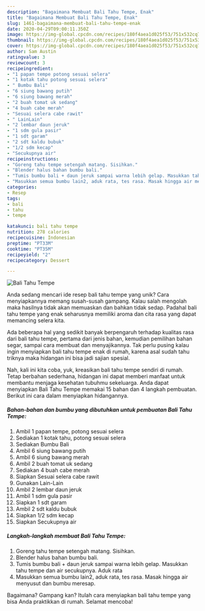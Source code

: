 ```yaml
---
description: "Bagaimana Membuat Bali Tahu Tempe, Enak"
title: "Bagaimana Membuat Bali Tahu Tempe, Enak"
slug: 1461-bagaimana-membuat-bali-tahu-tempe-enak
date: 2020-04-29T09:00:11.350Z
image: https://img-global.cpcdn.com/recipes/180f4aea1d025f53/751x532cq70/bali-tahu-tempe-foto-resep-utama.jpg
thumbnail: https://img-global.cpcdn.com/recipes/180f4aea1d025f53/751x532cq70/bali-tahu-tempe-foto-resep-utama.jpg
cover: https://img-global.cpcdn.com/recipes/180f4aea1d025f53/751x532cq70/bali-tahu-tempe-foto-resep-utama.jpg
author: Sam Austin
ratingvalue: 3
reviewcount: 3
recipeingredient:
- "1 papan tempe potong sesuai selera"
- "1 kotak tahu potong sesuai selera"
- " Bumbu Bali"
- "6 siung bawang putih"
- "6 siung bawang merah"
- "2 buah tomat uk sedang"
- "4 buah cabe merah"
- "Sesuai selera cabe rawit"
- " LainLain"
- "2 lembar daun jeruk"
- "1 sdm gula pasir"
- "1 sdt garam"
- "2 sdt kaldu bubuk"
- "1/2 sdm kecap"
- "Secukupnya air"
recipeinstructions:
- "Goreng tahu tempe setengah matang. Sisihkan."
- "Blender halus bahan bumbu bali."
- "Tumis bumbu bali + daun jeruk sampai warna lebih gelap. Masukkan tahu tempe dan air secukupnya. Aduk rata"
- "Masukkan semua bumbu lain2, aduk rata, tes rasa. Masak hingga air menyusut dan bumbu meresap."
categories:
- Resep
tags:
- bali
- tahu
- tempe

katakunci: bali tahu tempe 
nutrition: 278 calories
recipecuisine: Indonesian
preptime: "PT33M"
cooktime: "PT35M"
recipeyield: "2"
recipecategory: Dessert

---
```



![Bali Tahu Tempe](https://img-global.cpcdn.com/recipes/180f4aea1d025f53/751x532cq70/bali-tahu-tempe-foto-resep-utama.jpg)

Anda sedang mencari ide resep bali tahu tempe yang unik? Cara menyiapkannya memang susah-susah gampang. Kalau salah mengolah maka hasilnya tidak akan memuaskan dan bahkan tidak sedap. Padahal bali tahu tempe yang enak seharusnya memiliki aroma dan cita rasa yang dapat memancing selera kita.

Ada beberapa hal yang sedikit banyak berpengaruh terhadap kualitas rasa dari bali tahu tempe, pertama dari jenis bahan, kemudian pemilihan bahan segar, sampai cara membuat dan menyajikannya. Tak perlu pusing kalau ingin menyiapkan bali tahu tempe enak di rumah, karena asal sudah tahu triknya maka hidangan ini bisa jadi sajian spesial.




Nah, kali ini kita coba, yuk, kreasikan bali tahu tempe sendiri di rumah. Tetap berbahan sederhana, hidangan ini dapat memberi manfaat untuk membantu menjaga kesehatan tubuhmu sekeluarga. Anda dapat menyiapkan Bali Tahu Tempe memakai 15 bahan dan 4 langkah pembuatan. Berikut ini cara dalam menyiapkan hidangannya.

<!--inarticleads1-->

##### Bahan-bahan dan bumbu yang dibutuhkan untuk pembuatan Bali Tahu Tempe:

1. Ambil 1 papan tempe, potong sesuai selera
1. Sediakan 1 kotak tahu, potong sesuai selera
1. Sediakan  Bumbu Bali
1. Ambil 6 siung bawang putih
1. Ambil 6 siung bawang merah
1. Ambil 2 buah tomat uk sedang
1. Sediakan 4 buah cabe merah
1. Siapkan Sesuai selera cabe rawit
1. Gunakan  Lain-Lain
1. Ambil 2 lembar daun jeruk
1. Ambil 1 sdm gula pasir
1. Siapkan 1 sdt garam
1. Ambil 2 sdt kaldu bubuk
1. Siapkan 1/2 sdm kecap
1. Siapkan Secukupnya air




<!--inarticleads2-->

##### Langkah-langkah membuat Bali Tahu Tempe:

1. Goreng tahu tempe setengah matang. Sisihkan.
1. Blender halus bahan bumbu bali.
1. Tumis bumbu bali + daun jeruk sampai warna lebih gelap. Masukkan tahu tempe dan air secukupnya. Aduk rata
1. Masukkan semua bumbu lain2, aduk rata, tes rasa. Masak hingga air menyusut dan bumbu meresap.




Bagaimana? Gampang kan? Itulah cara menyiapkan bali tahu tempe yang bisa Anda praktikkan di rumah. Selamat mencoba!

